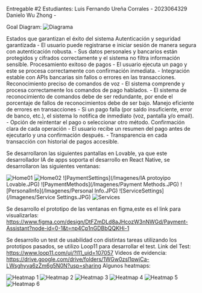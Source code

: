 Entregable #2
Estudiantes:
    Luis Fernando Ureña Corrales - 2023064329
    Danielo Wu Zhong - 

Goal Diagram:
![Diagrama](/Imagenes/diagrama.jpeg)

Estados que garantizan el éxito del sistema
    Autenticación y seguridad garantizada
    -   El usuario puede registrarse e iniciar sesión de manera segura con autenticación robusta.
    -   Sus datos personales y bancarios están protegidos y cifrados correctamente y el sistema no filtra información sensible.
    Procesamiento exitoso de pagos
    -   El usuario ejecuta un pago y este se procesa correctamente con confirmación inmediata.
    -   Integración estable con APIs bancarias sin fallos o errores en las transacciones.
    Reconocimiento preciso de comandos de voz
    -   El sistema comprende y procesa correctamente los comandos de pago hablados.
    -   El sistema de reconocimiento de comandos debe de ser redundante, por ende el porcentaje de fallos de reconocimientos debe de ser bajo.
    Manejo eficiente de errores en transacciones
    -   Si un pago falla (por saldo insuficiente, error de banco, etc.), el sistema lo notifica de inmediato (voz, pantalla y/o email).
    -   Opción de reintentar el pago o seleccionar otro método.
    Confirmación clara de cada operación
    -   El usuario recibe un resumen del pago antes de ejecutarlo y una confirmación después.
    -   Transparencia en cada transacción con historial de pagos accesible.

Se desarrollaron las siguientes pantallas en Lovable, ya que este desarrollador IA de apps soporta el desarrollo en React Native, se desarrollaron las siguientes ventanas:

![Home01](/Imagenes/Home01.JPG) 
 ![Home02](/Imagenes/Home02.JPG) 
![PaymentSettings](/Imagenes/IA protoyipo Lovable.JPG) 
![PaymentMethods](/Imagenes/Payment Methods.JPG) 
![PersonalInfo](/Imagenes/Personal Info.JPG) 
![ServiceSettings](/Imagenes/Service Settings.JPG) 
![Services](/Imagenes/Services.JPG) 

Se desarrollo el prototipo de las ventanas en figma,este es el link para visualizarlas:
    https://www.figma.com/design/DtFZmDLd8aJHcozW3nNWGd/Payment-Assistant?node-id=0-1&t=np4Cp1nGDBbQQKHi-1

Se desarrollo un test de usabilidad con distintas tareas utilizando los prototipos pasados, se utilizo Loop11 para desarrollar el test.
    Link del Test: 
        https://www.loop11.com/ui/?l11_uid=107057
    Videos de evidencia:
        https://drive.google.com/drive/folders/1WGw0zsl1pwjCa-LWsghyva6zZm6g5N0N?usp=sharing
    Algunos heatmaps:

![Heatmap 1](Imagenes/Heatmaps/AccountSettings.JPG)
![Heatmap 2](Imagenes/Heatmaps/Payment.JPG)
![Heatmap 3](Imagenes/Heatmaps/PaymentMethods.JPG)
![Heatmap 4](Imagenes/Heatmaps/PaymentSettings.JPG)
![Heatmap 5](Imagenes/Heatmaps/ServiceSettings.JPG)
![Heatmap 6](Imagenes/Heatmaps/Services.JPG)
